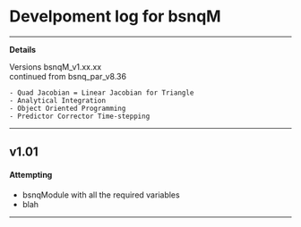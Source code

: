 # Develpoment log for bsnqM

-----------------------------------------------
**Details**

Versions bsnqM_v1.xx.xx \
continued from bsnq_par_v8.36

	- Quad Jacobian = Linear Jacobian for Triangle
	- Analytical Integration
	- Object Oriented Programming
	- Predictor Corrector Time-stepping
-----------------------------------------------


## v1.01
#### Attempting
  - bsnqModule with all the required variables
  - blah
-----------------------------------------------
